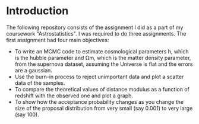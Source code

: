 # Introduction
The following repository consists of the assignment I did as a part of my coursework "Astrostatistics". I was required to do three assignments. 
The first assignment had four main objectives:
<ul type="disc">
  <li>To write an MCMC code to estimate cosmological parameters h, which is the
hubble parameter and Ωm, which is the matter density parameter, from the
supernova dataset, assuming the Universe is flat and the errors are a gaussian.</li>
  <li>Use the burn-in process to reject unimportant data and plot a scatter data of
the samples.</li>
  <li>To compare the theoretical values of distance modulus as a function of redshift
with the observed one and plot a graph. </li>
  <li>To show how the acceptance probability changes as you change the size of the
proposal distribution from very small (say 0.001) to very large (say 100).</li>
</ul>

 



